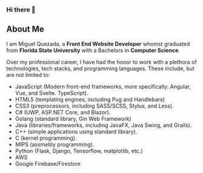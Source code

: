 ### Hi there 👋

## About Me

I am Miguel Quezada, a **Front End Website Developer** whomst graduated from **Florida State University** with a Bachelors in **Computer Science**.

Over my professional career, I have had the honor to work with a plethora of technologies, tech stacks, and programming languages. These include, but are not limited to: 

- JavaScript (Modern front-end frameworks, more specifically: Angular, Vue, and Svelte. TypeScript).
- HTML5 (templating engines, including Pug and Handlebars)
- CSS3 (preprocessors, including SASS/SCSS, Stylus, and Less).
- C# (UWP, ASP.NET Core, and Blazor).
- Golang (standard library, Gin Web Framework)  
- Java (libraries/frameworks, including JavaFX, Java Swing, and Grails).
- C++ (simple applications using standard library).
- C (kernel programming).
- MIPS (assmebly programming).
- Python (Flask, Django, Tensorflow, matplotlib, etc.)
- AWS
- Google Firebase/Firestore
